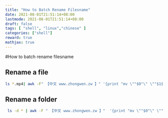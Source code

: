 ```yaml
---
title: "How to Batch Rename Filesname"
date: 2021-08-01T21:51:14+08:00
lastmode: 2021-08-01T21:51:14+08:00
draft: false
tags: [ "shell", "linux","chinese" ]
categories: ["shell"]
reward: true
mathjax: true
---
```


#How to batch rename filesname


## Rename a file
```bash
ls *.mp4| awk -F" 【中文 www.zhongwen.zw 】" '{print "mv \""$0"\" \""$1$2"\""}'  | bash
```

## Rename a  folder

```bash
 ls -d * | awk -F " 【中文 www.zhongwen.zw 】"  '{print "mv \""$0"\" \""$1$2"\""}' | bash
```